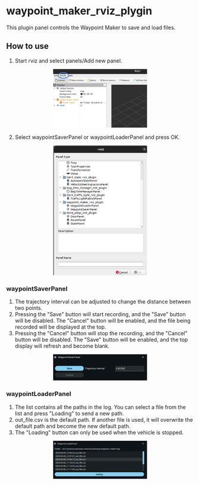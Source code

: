 # waypoint_maker_rviz_plygin
This plugin panel controls the Waypoint Maker to save and load files.

## How to use

1. Start rviz and select panels/Add new panel.
<div align="center">
  <img src="images/select_panels.png" width=50%>
</div>

2. Select waypointSaverPanel or waypointLoaderPanel and press OK.
<div align="center">
  <img src="images/select_panel.png" width=50%>
</div>

### waypointSaverPanel
1. The trajectory interval can be adjusted to change the distance between two points.
2. Pressing the "Save" button will start recording, and the "Save" button will be disabled. The "Cancel" button will be enabled, and the file being recorded will be displayed at the top.
3. Pressing the "Cancel" button will stop the recording, and the "Cancel" button will be disabled. The "Save" button will be enabled, and the top display will refresh and become blank.
<div align="center">
  <img src="images/waypointSaverPanel.gif" width=50%>
</div>

### waypointLoaderPanel
1. The list contains all the paths in the log. You can select a file from the list and press "Loading" to send a new path.
2. out_file.csv is the default path. If another file is used, it will overwrite the default path and become the new default path.
3. The "Loading" button can only be used when the vehicle is stopped.
<div align="center">
  <img src="images/waypointLodaerPanel.gif" width=50%>
</div>
